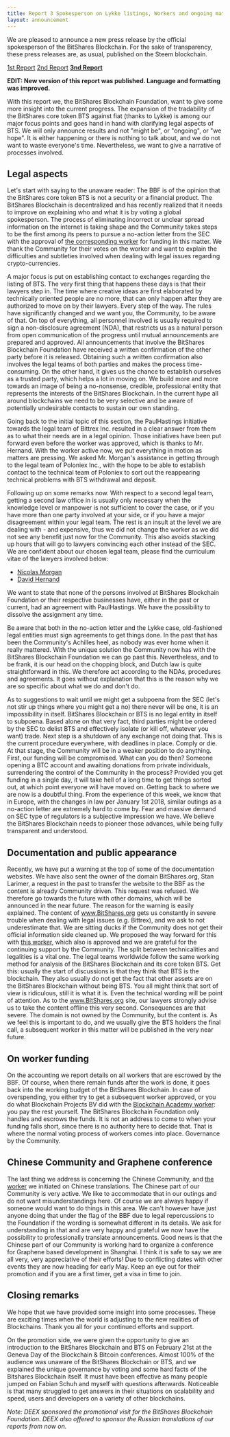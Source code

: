 ```yaml
---
title: Report 3 Spokesperson on Lykke listings, Workers and ongoing material
layout: announcement
---
```


We are pleased to announce a new press release by the official
spokesperson of the BitShares Blockchain. For the sake of transparency,
these press releases are, as usual, published on the Steem blockchain.

[1st Report](https://steemit.com/bitshares/@bitshares.fdn/report-spokesperson-bitshares-blockchain-foundation-on-bittrex-inc-and-other-regulatory-issues)
[2nd Report](https://steemit.com/bitshares/@bitshares.fdn/second-report-spokesperson-bitshares-blockchain-foundation-on-bittrex-inc-and-other-regulatory-issues)
[**3nd Report**](https://steemit.com/bitshares/@bitshares.fdn/report-3-spokesperson-on-lykke-listings-workers-and-ongoing-material)

**EDIT: New version of this report was published. Language and formatting was improved.**

With this report we, the BitShares Blockchain Foundation, want to give some more insight into the current progress. The expansion of the tradability of the BitShares core token BTS against fiat (thanks to Lykke) is among our major focus points and goes hand in hand with clarifying legal aspects of BTS. We will only announce results and not "might be", or "ongoing", or "we hope". It is either happening or there is nothing to talk about, and we do not want to waste everyone's time. Nevertheless, we want to give a narrative of processes involved.

## Legal aspects

Let's start with saying to the unaware reader: The BBF is of the opinion that the BitShares core token BTS is not a security or a financial product. The BitShares Blockchain is decentralized and has recently realized that it needs to improve on explaining who and what it is by voting a global spokesperson. The process of eliminating incorrect or unclear spread information on the internet is taking shape and the Community takes steps to be the first among its peers to pursue a no-action letter from the SEC with the approval of [the corresponding worker](http://www.bitshares.foundation/worker/budget/2018-02-legal-council-bts) for funding in this matter. We thank the Community for their votes on the worker and want to explain the difficulties and subtleties involved when dealing with legal issues regarding crypto-currencies.

A major focus is put on establishing contact to exchanges regarding the listing of BTS. The very first thing that happens these days is that their lawyers step in. The time where creative ideas are first elaborated by technically oriented people are no more, that can only happen after they are authorized to move on by their lawyers. Every step of the way.
The rules have significantly changed and we want you, the Community, to be aware of that. On top of everything, all personnel involved is usually required to sign a non-disclosure agreement (NDA), that restricts us as a natural person from open communication of the progress until mutual announcements are prepared and approved. All announcements that involve the BitShares Blockchain Foundation have received a written confirmation of the other party before it is released. Obtaining such a written confirmation also involves the legal teams of both parties and makes the process time-consuming. On the other hand, it gives us the chance to establish ourselves as a trusted party, which helps a lot in moving on. We build more and more towards an image of being a no-nonsense, credible, professional entity that represents the interests of the BitShares Blockchain. In the current hype all around blockchains we need to be very selective and be aware of potentially undesirable contacts to sustain our own standing.

Going back to the initial topic of this section, the PaulHastings initiative towards the legal team of Bittrex Inc. resulted in a clear answer from them as to what their needs are in a legal opinion. Those initiatives have been put forward even before the worker was approved, which is thanks to Mr. Hernand. With the worker active now, we put everything in motion as matters are pressing. We asked Mr. Morgan's assistance in getting through to the legal team of Poloniex Inc., with the hope to be able to establish contact to the technical team of Poloniex to sort out the reappearing technical problems with BTS withdrawal and deposit.

Following up on some remarks now. With respect to a second legal team, getting a second law office in is usually only necessary when the knowledge level or manpower is not sufficient to cover the case, or if you have more than one party involved at your side, or if you have a major disagreement within your legal team. The rest is an insult at the level we are dealing with - and expensive, thus we did not change the worker as we did not see any benefit just now for the Community. This also avoids stacking up hours that will go to lawyers convincing each other instead of the SEC. We are confident about our chosen legal team, please find the curriculum vitae of the lawyers involved below:
* [Nicolas Morgan](https://www.paulhastings.com/professionals/details/nicolasmorgan)
* [David Hernand](https://www.paulhastings.com/professionals/details/davidhernand)

We want to state that none of the persons involved at BitShares Blockchain Foundation or their respective businesses have, either in the past or current, had an agreement with PaulHastings. We have the possibility to dissolve the assignment any time.

Be aware that both in the no-action letter and the Lykke case, old-fashioned legal entities must sign agreements to get things done. In the past that has been the Community's Achilles heel, as nobody was ever home when it really mattered. With the unique solution the Community now has with the BitShares Blockchain Foundation we can go past this. Nevertheless, and to be frank, it is our head on the chopping block, and Dutch law is quite straightforward in this. We therefore act according to the NDAs, procedures and agreements. It goes without explanation that this is the reason why we are so specific about what we do and don't do.

As to suggestions to wait until we might get a subpoena from the SEC (let's not stir up things where you might get a no) there never will be one, it is an impossibility in itself. BitShares Blockchain or BTS is no legal entity in itself to subpoena. Based alone on that very fact, third parties might be ordered by the SEC to delist BTS and effectively isolate (or kill off, whatever you want) trade. Next step is a shutdown of any exchange not doing that. This is the current procedure everywhere, with deadlines in place. Comply or die. At that stage, the Community will be in a weaker position to do anything. First, our funding will be compromised. What can you do then? Someone opening a BTC account and awaiting donations from private individuals, surrendering the control of the Community in the process? Provided you get funding in a single day, it will take hell of a long time to get things sorted out, at which point everyone will have moved on. Getting back to where we are now is a doubtful thing. From the experience of this week, we know that in Europe, with the changes in law per January 1st 2018, similar outings as a no-action letter are extremely hard to come by. Fear and massive demand on SEC type of regulators is a subjective impression we have. We believe the BitShares Blockchain needs to pioneer those advances, while being fully transparent and understood.


## Documentation and public appearance

Recently, we have put a warning at the top of some of the documentation websites. We have also sent the owner of the domain BitShares.org, Stan Larimer, a request in the past to transfer the website to the BBF as the content is already Community driven. This request was refused. We therefore go towards the future with other domains, which will be announced in the near future.
The reason for the warning is easily explained. The content of www.BitShares.org gets us constantly in severe trouble when dealing with legal issues (e.g. Bittrex), and we ask to not underestimate that. We are sitting ducks if the Community does not get their official information side cleaned up. We proposed the way forward for this with [this worker](http://www.bitshares.foundation/worker/budget/2018-02-documentation), which also is approved and we are grateful for the continuing support by the Community. The split between technicalities and legalities is a vital one. The legal teams worldwide follow the same working method for analysis of the BitShares Blockchain and its core token BTS. Get this: usually the start of discussions is that they think that BTS is the blockchain. They also usually do not get the fact that other assets are on the BitShares Blockchain without being BTS. You all might think that sort of view is ridiculous, still it is what it is. Even the technical wording will be point of attention.
As to the www.BitShares.org site, our lawyers strongly advise us to take the content offline this very second. Consequences are that severe. The domain is not owned by the Community, but the content is. As we feel this is important to do, and we usually give the BTS holders the final call, a subsequent worker in this matter will be published in the very near future.

## On worker funding

On the accounting we report details on all workers that are escrowed by the BBF. Of course, when there remain funds after the work is done, it goes back into the working budget of the BitShares Blockchain. In case of overspending, you either try to get a subsequent worker approved, or you do what Blockchain Projects BV did with the [Blockchain Academy worker](http://www.bitshares.foundation/worker/escrow/2017-12-blockchainacademy): you pay the rest yourself. The BitShares Blockchain Foundation only handles and escrows the funds. It is not an address to come to when your funding falls short, since there is no authority here to decide that. That is where the normal voting process of workers comes into place. Governance by the Community.

## Chinese Community and Graphene conference

The last thing we address is concerning the Chinese Community, and [the worker](http://www.bitshares.foundation/worker/budget/2018-01-budget-chinese-translations) we initiated on Chinese translations. The Chinese part of our Community is very active. We like to accommodate that in our outings and do not want misunderstandings here. Of course we are always happy if someone would want to do things in this area. We can't however have just anyone doing that under the flag of the BBF due to legal repercussions to the Foundation if the wording is somewhat different in its details. We ask for understanding in that and are very happy and grateful we now have the possibility to professionally translate announcements.
Good news is that the Chinese part of our Community is working hard to organize a conference for Graphene based development in Shanghai. I think it is safe to say we are all very, very appreciative of their efforts! Due to conflicting dates with other events they are now heading for early May. Keep an eye out for their promotion and if you are a first timer, get a visa in time to join.

## Closing remarks

We hope that we have provided some insight into some processes. These are exciting times when the world is adjusting to the new realities of Blockchains. Thank you all for your continued efforts and support.

On the promotion side, we were given the opportunity to give an introduction to the BitShares Blockchain and BTS on February 21st at the Geneva Day of the Blockchain & Bitcoin conferences. Almost 100% of the audience was unaware of the BitShares Blockchain or BTS, and we explained the unique governance by voting and some hard facts of the Bitshares Blockchain itself. It must have been effective as many people jumped on Fabian Schuh and myself with questions afterwards. Noticeable is that many struggled to get answers in their situations on scalability and speed, users and developers on a variety of other blockchains.

*Note: DEEX sponsored the promotional visit for the BitShares Blockchain Foundation. DEEX also offered to sponsor the Russian translations of our reports from now on.*
